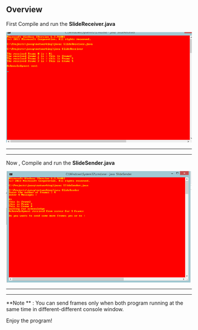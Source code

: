 ## Overview



First Compile and run the **SlideReceiver.java**

![SlidRreceiver.java](https://github.com/maniram-yadav/Java-Networking-Programs/blob/master/images/SlideReciever.png)

___
___
Now , Compile and run the **SlideSender.java**

![SlideSender.java](https://github.com/maniram-yadav/Java-Networking-Programs/blob/master/images/SlideSender.png)

___
___
**Note ** : You can send frames only when both program running at the same time in different-different
console window.

Enjoy the program!
